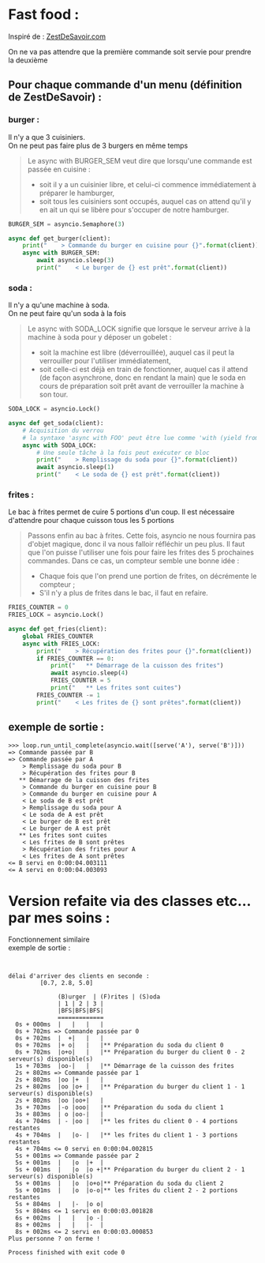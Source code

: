 # Fast food :

Inspiré de :  [ZestDeSavoir.com](https://zestedesavoir.com/articles/1568/decouvrons-la-programmation-asynchrone-en-python/)

On ne va pas attendre que la première commande soit servie pour prendre la deuxième

## Pour chaque commande d'un menu (définition de ZestDeSavoir) :

### burger :  
Il n'y a que 3 cuisiniers.  
On ne peut pas faire plus de 3 burgers en même temps

> Le async with BURGER_SEM veut dire que lorsqu'une commande est passée en cuisine :  
>   - soit il y a un cuisinier libre, et celui-ci commence immédiatement à préparer le hamburger,
>   - soit tous les cuisiniers sont occupés, auquel cas on attend qu'il y en ait un qui se libère pour s'occuper de notre hamburger.


```python
BURGER_SEM = asyncio.Semaphore(3)

async def get_burger(client):
    print("    > Commande du burger en cuisine pour {}".format(client))
    async with BURGER_SEM:
        await asyncio.sleep(3)
        print("    < Le burger de {} est prêt".format(client))
```

### soda :  
Il n'y a qu'une machine à soda.  
On ne peut faire qu'un soda à la fois

> Le async with SODA_LOCK signifie que lorsque le serveur arrive à la machine à soda pour y déposer un gobelet :  
>    - soit la machine est libre (déverrouillée), auquel cas il peut la verrouiller pour l'utiliser immédiatement,
>    - soit celle-ci est déjà en train de fonctionner, auquel cas il attend (de façon asynchrone, donc en rendant la main) que le soda en cours de préparation soit prêt avant de verrouiller la machine à son tour.


```python
SODA_LOCK = asyncio.Lock()

async def get_soda(client):
    # Acquisition du verrou
    # la syntaxe 'async with FOO' peut être lue comme 'with (yield from FOO)'
    async with SODA_LOCK:
        # Une seule tâche à la fois peut exécuter ce bloc
        print("    > Remplissage du soda pour {}".format(client))
        await asyncio.sleep(1)
        print("    < Le soda de {} est prêt".format(client))
```

### frites :  
Le bac à frites permet de cuire 5 portions d'un coup.
Il est nécessaire d'attendre pour chaque cuisson tous les 5 portions

> Passons enfin au bac à frites. Cette fois, asyncio ne nous fournira pas d'objet magique, donc il va nous falloir réfléchir un peu plus. Il faut que l'on puisse l'utiliser une fois pour faire les frites des 5 prochaines commandes. Dans ce cas, un compteur semble une bonne idée :
>   - Chaque fois que l'on prend une portion de frites, on décrémente le compteur ;
>   - S'il n'y a plus de frites dans le bac, il faut en refaire.
  
```python
FRIES_COUNTER = 0
FRIES_LOCK = asyncio.Lock()

async def get_fries(client):
    global FRIES_COUNTER
    async with FRIES_LOCK:
        print("    > Récupération des frites pour {}".format(client))
        if FRIES_COUNTER == 0:
            print("   ** Démarrage de la cuisson des frites")
            await asyncio.sleep(4)
            FRIES_COUNTER = 5
            print("   ** Les frites sont cuites")
        FRIES_COUNTER -= 1
        print("    < Les frites de {} sont prêtes".format(client))
```


## exemple de sortie :
```
>>> loop.run_until_complete(asyncio.wait([serve('A'), serve('B')]))
=> Commande passée par B
=> Commande passée par A
    > Remplissage du soda pour B
    > Récupération des frites pour B
   ** Démarrage de la cuisson des frites
    > Commande du burger en cuisine pour B
    > Commande du burger en cuisine pour A
    < Le soda de B est prêt
    > Remplissage du soda pour A
    < Le soda de A est prêt
    < Le burger de B est prêt
    < Le burger de A est prêt
   ** Les frites sont cuites
    < Les frites de B sont prêtes
    > Récupération des frites pour A
    < Les frites de A sont prêtes
<= B servi en 0:00:04.003111
<= A servi en 0:00:04.003093
```

# Version refaite via des classes etc... par mes soins :
Fonctionnement similaire  
exemple de sortie :
```


délai d'arriver des clients en seconde : 
		 [0.7, 2.8, 5.0]

              (B)urger  | (F)rites | (S)oda
              | 1 | 2 | 3 |
              |BFS|BFS|BFS|
              =============
  0s + 000ms  |   |   |   |
  0s + 702ms => Commande passée par 0
  0s + 702ms  |  +|   |   |
  0s + 702ms  |+ o|   |   |** Préparation du soda du client 0
  0s + 702ms  |o+o|   |   |** Préparation du burger du client 0 - 2 serveur(s) disponible(s)
  1s + 703ms  |oo-|   |   |** Démarrage de la cuisson des frites
  2s + 802ms => Commande passée par 1
  2s + 802ms  |oo |+  |   |
  2s + 802ms  |oo |o+ |   |** Préparation du burger du client 1 - 1 serveur(s) disponible(s)
  2s + 802ms  |oo |oo+|   |
  3s + 703ms  |-o |ooo|   |** Préparation du soda du client 1
  3s + 803ms  | o |oo-|   |
  4s + 704ms  | - |oo |   |** les frites du client 0 - 4 portions restantes
  4s + 704ms  |   |o- |   |** les frites du client 1 - 3 portions restantes
  4s + 704ms <= 0 servi en 0:00:04.002815
  5s + 001ms => Commande passée par 2
  5s + 001ms  |   |o  |+  |
  5s + 001ms  |   |o  |o +|** Préparation du burger du client 2 - 1 serveur(s) disponible(s)
  5s + 001ms  |   |o  |o+o|** Préparation du soda du client 2
  5s + 001ms  |   |o  |o-o|** les frites du client 2 - 2 portions restantes
  5s + 804ms  |   |-  |o o|
  5s + 804ms <= 1 servi en 0:00:03.001828
  6s + 002ms  |   |   |o -|
  8s + 002ms  |   |   |-  |
  8s + 002ms <= 2 servi en 0:00:03.000853
Plus personne ? on ferme !

Process finished with exit code 0
```
